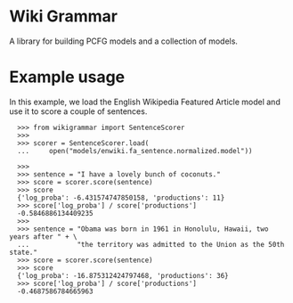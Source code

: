 # Wiki Grammar

A library for building PCFG models and a collection of models.

# Example usage

In this example, we load the English Wikipedia Featured Article model and use
it to score a couple of sentences.

```
  >>> from wikigrammar import SentenceScorer
  >>>
  >>> scorer = SentenceScorer.load(
  ...     open("models/enwiki.fa_sentence.normalized.model"))

  >>>
  >>> sentence = "I have a lovely bunch of coconuts."
  >>> score = scorer.score(sentence)
  >>> score
  {'log_proba': -6.431574747850158, 'productions': 11}
  >>> score['log_proba'] / score['productions']
  -0.5846886134409235
  >>>
  >>> sentence = "Obama was born in 1961 in Honolulu, Hawaii, two years after " + \
  ...            "the territory was admitted to the Union as the 50th state."
  >>> score = scorer.score(sentence)
  >>> score
  {'log_proba': -16.875312424797468, 'productions': 36}
  >>> score['log_proba'] / score['productions']
  -0.4687586784665963
```
